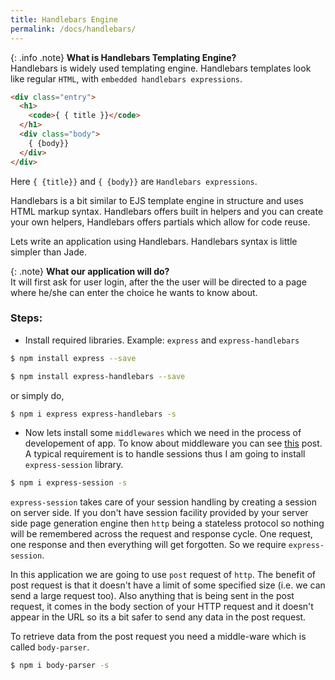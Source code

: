 ```yaml
---
title: Handlebars Engine
permalink: /docs/handlebars/
---
```


{: .info .note}
**What is Handlebars Templating Engine?**<br>Handlebars is widely used templating engine. Handlebars templates look like regular `HTML`, with `embedded handlebars expressions`.


```html
<div class="entry">
  <h1>
    <code>{ { title }}</code>
  </h1>
  <div class="body">
    { {body}}
  </div>
</div>
```

Here `{ {title}}` and `{ {body}}` are `Handlebars expressions`.

Handlebars is a bit similar to EJS template engine in structure and uses HTML markup syntax. Handlebars offers built in helpers and you can create your own helpers, Handlebars offers partials which allow for code reuse.

Lets write an application using Handlebars. Handlebars syntax is little simpler than Jade.


{: .note}
**What our application will do?**<br>It will first ask for user login, after the the user will be directed to a page where he/she can enter the choice he wants to know about.


### Steps:

- Install required libraries. Example: `express` and `express-handlebars`


```sh
$ npm install express --save
```
```sh
$ npm install express-handlebars --save
```

or simply do,
```sh
$ npm i express express-handlebars -s
```

- Now lets install some `middlewares` which we need in the process of developement of app. To know about middleware you can see [this](http://localhost:4000/docs/middlewares/) post. A typical requirement is to handle sessions thus I am going to install `express-session` library. 

```sh
$ npm i express-session -s
```

`express-session` takes care of your session handling by creating a session on server side. If you don't have session facility provided by your server side page generation engine then `http` being a stateless protocol so nothing will be remembered across the request and response cycle. One request, one response and then everything will get forgotten. So we require `express-session`.


In this application we are going to use `post` request of `http`. The benefit of post request is that it doesn't have a limit of some specified size (i.e. we can send a large request too). Also anything that is being sent in the post request, it comes in the body section of your HTTP request and it doesn't appear in the URL so its a bit safer to send any data in the post request.

To retrieve data from the post request you need a middle-ware which is called `body-parser`.

```sh
$ npm i body-parser -s
```








